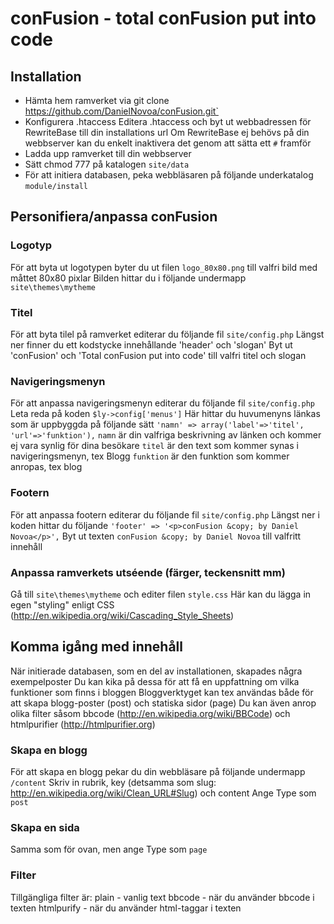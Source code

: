 conFusion - total conFusion put into code
=========================================

Installation
-----------------------------------------

* Hämta hem ramverket via git clone https://github.com/DanielNovoa/conFusion.git`
* Konfigurera .htaccess
  Editera .htaccess och byt ut webbadressen för RewriteBase till din installations url
  Om RewriteBase ej behövs på din webbserver kan du enkelt inaktivera det genom att sätta ett `#` framför
* Ladda upp ramverket till din webbserver
* Sätt chmod 777 på katalogen `site/data`
* För att initiera databasen, peka webbläsaren på följande underkatalog `module/install`


Personifiera/anpassa conFusion
-----------------------------------------

### Logotyp
För att byta ut logotypen byter du ut filen `logo_80x80.png` till valfri bild med måttet 80x80 pixlar
Bilden hittar du i följande undermapp `site\themes\mytheme`


### Titel
För att byta tilel på ramverket editerar du följande fil `site/config.php`
Längst ner finner du ett kodstycke innehållande 'header' och 'slogan'
Byt ut 'conFusion' och 'Total conFusion put into code' till valfri titel och slogan


### Navigeringsmenyn
För att anpassa navigeringsmenyn editerar du följande fil `site/config.php`
Leta reda på koden `$ly->config['menus']`
Här hittar du huvumenyns länkas som är uppbyggda på följande sätt
`'namn' => array('label'=>'titel', 'url'=>'funktion'),`
`namn` är din valfriga beskrivning av länken och kommer ej vara synlig för dina besökare
`titel` är den text som kommer synas i navigeringsmenyn, tex Blogg
`funktion` är den funktion som kommer anropas, tex blog


### Footern
För att anpassa footern editerar du följande fil `site/config.php`
Längst ner i koden hittar du följande `'footer' => '<p>conFusion &copy; by Daniel Novoa</p>',`
Byt ut texten `conFusion &copy; by Daniel Novoa` till valfritt innehåll

### Anpassa ramverkets utséende (färger, teckensnitt mm)
Gå till `site\themes\mytheme` och editer filen `style.css`
Här kan du lägga in egen "styling" enligt CSS (http://en.wikipedia.org/wiki/Cascading_Style_Sheets)


Komma igång med innehåll
-----------------------------------------

När initierade databasen, som en del av installationen, skapades några exempelposter
Du kan kika på dessa för att få en uppfattning om vilka funktioner som finns i bloggen
Bloggverktyget kan tex användas både för att skapa blogg-poster (post) och statiska sidor (page)
Du kan även anrop olika filter såsom bbcode (http://en.wikipedia.org/wiki/BBCode) och htmlpurifier (http://htmlpurifier.org)

### Skapa en blogg
För att skapa en blogg pekar du din webbläsare på följande undermapp `/content`
Skriv in rubrik, key (detsamma som slug: http://en.wikipedia.org/wiki/Clean_URL#Slug) och content
Ange Type som `post`

### Skapa en sida
Samma som för ovan, men ange Type som `page`

### Filter
Tillgängliga filter är:
plain - vanlig text
bbcode - när du använder bbcode i texten
htmlpurify - när du använder html-taggar i texten







